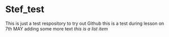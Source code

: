 # Stef_test
This is just a test respository to try out Github
this is a test during lesson on 7th MAY 
adding some more text
*this is a list item*
